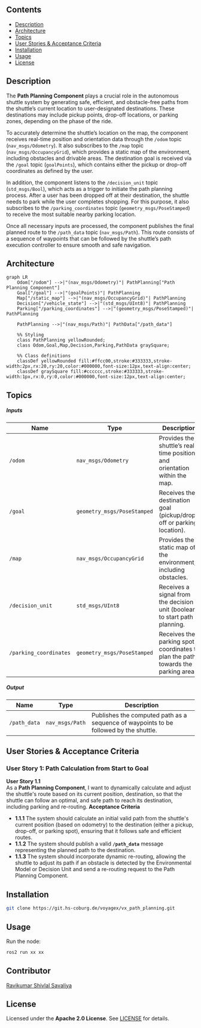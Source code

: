 ## Contents
- [Description](#description)
- [Architecture](#architecture)
- [Topics](#topics)
- [User Stories & Acceptance Criteria](#user-stories--acceptance-criteria)
- [Installation](#installation)
- [Usage](#usage)
- [License](#license)
 
## Description
The **Path Planning Component** plays a crucial role in the autonomous shuttle system by generating safe, efficient, and obstacle-free paths from the shuttle’s current location to user-designated destinations. These destinations may include pickup points, drop-off locations, or parking zones, depending on the phase of the ride.

To accurately determine the shuttle’s location on the map, the component receives real-time position and orientation data through the `/odom` topic (`nav_msgs/Odometry`). It also subscribes to the `/map` topic (`nav_msgs/OccupancyGrid`), which provides a static map of the environment, including obstacles and drivable areas. The destination goal is received via the `/goal` topic (`goalPoints`), which contains either the pickup or drop-off coordinates as defined by the user.

In addition, the component listens to the `/decision_unit` topic (`std_msgs/Bool`), which acts as a trigger to initiate the path planning process. After a user has been dropped off at their destination, the shuttle needs to park while the user completes shopping. For this purpose, it also subscribes to the `/parking_coordinates` topic (`geometry_msgs/PoseStamped`) to receive the most suitable nearby parking location.

Once all necessary inputs are processed, the component publishes the final planned route to the `/path_data` topic (`nav_msgs/Path`). This route consists of a sequence of waypoints that can be followed by the shuttle’s path execution controller to ensure smooth and safe navigation.

## Architecture

```mermaid
graph LR
    Odom["/odom"] -->|"(nav_msgs/Odometry)"| PathPlanning["Path Planning Component"]
    Goal["/goal"] -->|"(goalPoints)"| PathPlanning
    Map["/static_map"] -->|"(nav_msgs/OccupancyGrid)"| PathPlanning
    Decision["/vehicle_state"] -->|"(std_msgs/UInt8)"| PathPlanning
    Parking["/parking_coordinates"] -->|"(geometry_msgs/PoseStamped)"| PathPlanning

    PathPlanning -->|"(nav_msgs/Path)"| PathData["/path_data"]

    %% Styling
    class PathPlanning yellowRounded;
    class Odom,Goal,Map,Decision,Parking,PathData graySquare;

    %% Class definitions
    classDef yellowRounded fill:#ffcc00,stroke:#333333,stroke-width:2px,rx:20,ry:20,color:#000000,font-size:12px,text-align:center;
    classDef graySquare fill:#cccccc,stroke:#333333,stroke-width:1px,rx:0,ry:0,color:#000000,font-size:12px,text-align:center;
```
##  Topics
##### Inputs

| Name                          | Type                      | Description                                                              |
|-------------------------------|---------------------------|--------------------------------------------------------------------------|
| `/odom`                       | `nav_msgs/Odometry`         | Provides the shuttle’s real-time position and orientation within the map. |
| `/goal`                       | `geometry_msgs/PoseStamped` | Receives the destination goal (pickup/drop-off or parking location). |
| `/map`                        | `nav_msgs/OccupancyGrid`    | Provides the static map of the environment, including obstacles. |
| `/decision_unit`              | `std_msgs/UInt8`             | Receives a signal from the decision unit (boolean) to start path planning. |
| `/parking_coordinates`        | `geometry_msgs/PoseStamped` | Receives the parking spot coordinates to plan the path towards the parking area. |

##### Output

| Name                         | Type                      | Description                                                              |
|------------------------------|---------------------------|--------------------------------------------------------------------------|
| `/path_data`                 | `nav_msgs/Path`           | Publishes the computed path as a sequence of waypoints to be followed by the shuttle. |


## User Stories & Acceptance Criteria
### User Story 1: Path Calculation from Start to Goal
**User Story 1.1**  
As a **Path Planning Component**, I want to dynamically calculate and adjust the shuttle's route based on its current position, destination, so that the shuttle can follow an optimal, and safe path to reach its destination, including parking and re-routing.
**Acceptance Criteria**  
- **1.1.1**  The system should calculate an initial valid path from the shuttle's current position (based on odometry) to the destination (either a pickup, drop-off, or parking spot), ensuring that it follows safe and efficient routes.
- **1.1.2** The system should publish a valid **`/path_data`** message representing the planned path to the destination.
- **1.1.3** The system should incorporate dynamic re-routing, allowing the shuttle to adjust its path if an obstacle is detected by the Environmental Model or Decision Unit and send a re-routing request to the Path Planning Component.



<!-- ### User Story 2: Dynamic Re-routing for Obstacle Avoidance
**User Story 2.1**  
As a **Path Planning Component**, I want to dynamically re-calculate the path when the **Decision Unit** informs me of the need to re-plan the path due to a detected obstacle, so that the shuttle can avoid collisions and continue safely to its destination.

**Acceptance Criteria**  
- **2.1.1** The **Environmental Model** detects obstacles and sends a **true/false signal** to the **Decision Unit** indicating whether an obstacle is detected.
- **2.1.2** The **Decision Unit** sends a command to the **Path Planning Component** to re-plan the path when an obstacle is detected.
- **2.1.3** Upon receiving the signal from the **Decision Unit**, the **Path Planning Component** invalidates the current path and recalculates a new one that avoids the detected obstacle.
- **2.1.4** The updated path should be published to the **`/path_data`** topic, guiding the shuttle around the obstacle.

### User Story 3: Path Planning for Parking
**User Story 3.1**  
As a **Path Planning Component**, I want to plan a route that allows the shuttle to reach the nearest available parking spot, so that the shuttle can park safely while waiting for the user to complete their shopping.

**Acceptance Criteria**  
- **3.1.1** The system should use the **`/parking_coordinates`** to calculate the path to the nearest available parking spot.
- **3.1.2** The system should publish a valid path to the parking spot, guiding the shuttle safely into the parking area without collisions.
- **3.1.3**  The system should dynamically adjust the path if the parking spot becomes unavailable or if there are new obstacles detected while approaching the parking spot. -->

 
## Installation
```bash
git clone https://git.hs-coburg.de/voyagex/vx_path_planning.git
```
 
## Usage
Run the node:
```bash
ros2 run xx xx
```
 
## Contributor
[Ravikumar Shivlal Savaliya](https://git.hs-coburg.de/ravisavaliya)
 
## License
Licensed under the **Apache 2.0 License**. See [LICENSE](LICENSE) for details.
 
 
